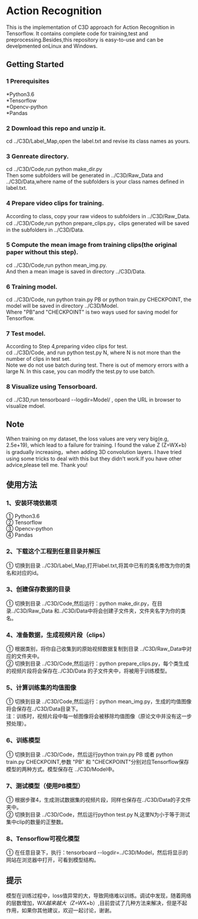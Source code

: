# Action Recognition
This is the implementation of C3D approach for Action Recognition in Tensorflow. It contains complete code for training,test and preprocessing.Besides,this repository is easy-to-use and can be develpmented onLinux and Windows.  

## Getting Started
### 1 Prerequisites  
*Python3.6  
*Tensorflow  
*Opencv-python  
*Pandas  

### 2 Download this repo and unzip it.  
cd ../C3D/Label_Map,open the label.txt and revise its class names as yours.  

### 3 Genreate directory.  
cd ../C3D/Code,run python make_dir.py  
Then some subfolders will be generated in ../C3D/Raw_Data and ../C3D/Data,where name of the subfolders is your class names defined in label.txt.  

### 4 Prepare video clips for training.  
According to class, copy your raw videos to subfolders in ../C3D/Raw_Data.  
cd ../C3D/Code,run python prepare_clips.py，clips generated will be saved in the subfolders in ../C3D/Data.  

### 5 Compute the mean image from training clips(the original paper without this step).  
cd ../C3D/Code,run python mean_img.py.  
And then a mean image is saved in directory ../C3D/Data.  

### 6 Training model.  
cd ../C3D/Code, run python train.py PB or python train.py CHECKPOINT, the model will be saved in directory ../C3D/Model.  
Where "PB"and "CHECKPOINT" is two ways used for saving model for Tensorflow.  
 
### 7 Test model.  
According to Step 4,preparing video clips for test.  
cd ../C3D/Code, and run python test.py N, where N is not more than the number of clips in test set.  
Note we do not use batch during test. There is out of memory errors with a large N. In this case, you can modify the test.py to use batch.    

### 8 Visualize using Tensorboard.  
cd ../C3D,run tensorboard --logdir=Model/ , open the URL in browser to visualize mdoel.  

## Note  
When training on my dataset, the loss values are very very big(e.g, 2.5e+19), which lead to a failure for training.
I found the value Z (Z=WX+b) is gradually increasing，when adding 3D convolution layers. I have tried using some tricks to deal with this but they didn't work.If you have other advice,please tell me. Thank you!  


## 使用方法  

### 1、安装环境依赖项  
 ① Python3.6  
 ② Tensorflow  
 ③ Opencv-python  
 ④ Pandas  

### 2、下载这个工程到任意目录并解压  
① 切换到目录 ../C3D/Label_Map,打开label.txt,将其中已有的类名修改为你的类名和对应的id。  

### 3、创建保存数据的目录  
① 切换到目录 ../C3D/Code,然后运行：python make_dir.py，在目录../C3D/Raw_Data 和../C3D/Data中将会创建子文件夹，文件夹名字为你的类名。  

### 4、准备数据，生成视频片段（clips）  
① 根据类别，将你自己收集到的原始视频数据复制到目录 ../C3D/Raw_Data中对应的文件夹中。  
② 切换到目录 ../C3D/Code,然后运行：python prepare_clips.py，每个类生成的视频片段将会保存在../C3D/Data 的子文件夹中，将被用于训练模型。  

### 5、计算训练集的均值图像  
① 切换到目录 ../C3D/Code,然后运行：python mean_img.py，生成的均值图像将会保存在../C3D/Data目录下。  
注：训练时，视频片段中每一帧图像将会被移除均值图像（原论文中并没有这一步预处理）。  

### 6、训练模型  
① 切换到目录 ../C3D/Code，然后运行python train.py PB 或者 python train.py CHECKPOINT,参数 "PB" 和 "CHECKPOINT"分别对应Tensorflow保存模型的两种方式。模型保存在 ../C3D/Model中。  

### 7、测试模型（使用PB模型）  
① 根据步骤4，生成测试数据集的视频片段，同样也保存在../C3D/Data的子文件夹中。  
② 切换到目录 ../C3D/Code，然后运行python test.py N,这里N为小于等于测试集中clip的数量的正整数。  

### 8、Tensorflow可视化模型  
① 在任意目录下，执行：tensorboard --logdir=../C3D/Model，然后将显示的网站在浏览器中打开，可看到模型结构。  

## 提示  
模型在训练过程中，loss值异常的大，导致网络难以训练。调试中发现，随着网络的层数增加，W*X越来越大（Z=W*X+b）,目前尝试了几种方法来解决，但是不起作用，如果你其他建议，欢迎一起讨论，谢谢。  


